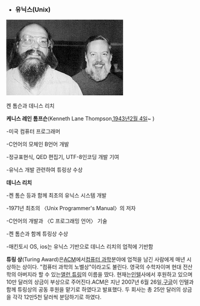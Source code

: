 * ### 유닉스\(Unix\)

![](/assets/Ken_n_dennis.jpg)

켄 톰슨과 데니스 리치

**케니스 레인 톰프슨**\(Kenneth Lane Thompson,[1943년](https://ko.wikipedia.org/wiki/1943년)[2월 4일](https://ko.wikipedia.org/wiki/2월_4일)~ \)

-미국 컴퓨터 프로그래머

-C언어의 모체인 B언어 개발

-정규표현식, QED 편집기, UTF-8인코딩 개발 기여

-유닉스 개발 관련하여 튜링상 수상

**데니스 리치**

-켄 톰슨 등과 함께 최초의 유닉스 시스템 개발

-1971년 최초의 〈Unix Programmer's Manual〉의 저자

-C언어의 개발과 〈C 프로그래밍 언어〉 기술

-켄 톰슨과 함께 튜링상 수상

-매킨토시 OS, ios는 유닉스 기반으로 데니스 리치의 업적에 기반함

**튜링 상**\(Turing Award\)은[ACM](https://ko.wikipedia.org/wiki/ACM)에서[컴퓨터 과학](https://ko.wikipedia.org/wiki/컴퓨터_과학)분야에 업적을 남긴 사람에게 매년 시상하는 상이다. "컴퓨터 과학의 노벨상"이라고도 불린다. 영국의 수학자이며 현대 전산학의 아버지라 할 수 있는[앨런 튜링](https://ko.wikipedia.org/wiki/앨런_튜링)의 이름을 땄다. 현재는[인텔](https://ko.wikipedia.org/wiki/인텔)사에서 후원하고 있으며 10만 달러의 상금이 부상으로 주어진다.ACM은 지난 2007년 6월 26일,[구글](https://ko.wikipedia.org/wiki/구글)이 인텔과 함께 튜링상의 공동 후원을 맡기로 하였다고 발표했다. 두 회사는 총 25만 달러의 상금을 각각 12만5천 달러씩 분담하기로 하였다.



